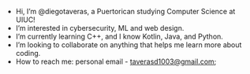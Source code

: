 -  Hi, I’m @diegotaveras, a Puertorican studying Computer Science at UIUC!
-  I’m interested in cybersecurity, ML and web design.
-  I’m currently learning C++, and I know Kotlin, Java, and Python.
-  I’m looking to collaborate on anything that helps me learn more about coding.
-  How to reach me: personal email - taverasd1003@gmail.com;
                                  

<!---
diegotaveras/diegotaveras is a ✨ special ✨ repository because its `README.md` (this file) appears on your GitHub profile.
You can click the Preview link to take a look at your changes.
--->
